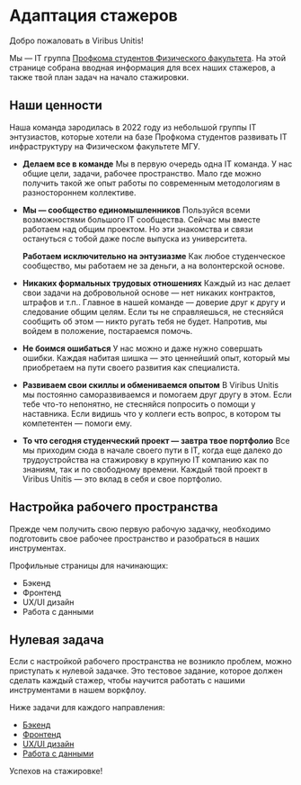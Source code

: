 # Адаптация стажеров

Добро пожаловать в Viribus Unitis!

Мы — IT группа [Профкома студентов Физического факультета](https://vk.com/profcomff).
На этой странице собрана вводная информация для всех наших стажеров, а также твой план задач на начало стажировки.

## Наши ценности

Наша команда зародилась в 2022 году из небольшой группы IT энтузиастов, которые хотели на базе Профкома студентов развивать IT инфраструктуру на Физическом факультете МГУ.

* **Делаем все в команде**
  Мы в первую очередь одна IT команда. У нас общие цели, задачи, рабочее пространство. Мало где можно получить такой же опыт работы по современным методологиям в разностороннем коллективе.

* **Мы — сообщество единомышленников**
  Пользуйся всеми возможностями большого IT сообщества. Сейчас мы вместе работаем над общим проектом. Но эти знакомства и связи остануться с тобой даже после выпуска из университета.

  **Работаем исключительно на энтузиазме**
  Как любое студенческое сообщество, мы работаем не за деньги, а на волонтерской основе.

* **Никаких формальных трудовых отношениях**
  Каждый из нас делает свои задачи на добровольной основе — нет никаких контрактов, штрафов и т.п.. Главное в нашей команде — доверие друг к другу и следование общим целям. Если ты не справляешься, не стесняйся сообщить об этом — никто ругать тебя не будет. Напротив, мы войдем в положение, постараемся помочь.

* **Не боимся ошибаться**
  У нас можно и даже нужно совершать ошибки. Каждая набитая шишка — это ценнейший опыт, который мы приобретаем на пути своего развития как специалиста.

* **Развиваем свои скиллы и обмениваемся опытом**
  В Viribus Unitis мы постоянно саморазвиваемся и помогаем друг другу в этом. Если тебе что-то непонятно, не стесняйся попросить о помощи у наставника. Если видишь что у коллеги есть вопрос, в котором ты компетентен — помоги ему.

* **То что сегодня студенческий проект — завтра твое портфолио**
  Все мы приходим сюда в начале своего пути в IT, когда еще далеко до трудоустройства на стажировку в крупную IT компанию как по знаниям, так и по свободному времени.
  Каждый твой проект в Viribus Unitis — это вклад в себя и свое портфолио.

## Настройка рабочего пространства

Прежде чем получить свою первую рабочую задачку, необходимо подготовить свое рабочее пространство и разобраться в наших инструментах.

Профильные страницы для начинающих:

- Бэкенд
- Фронтенд
- UX/UI дизайн
- Работа с данными

## Нулевая задача

Если с настройкой рабочего пространства не возникло проблем, можно приступать к нулевой задачке. Это тестовое задание, которое должен сделать каждый стажер, чтобы научится работать с нашими инструментами в нашем воркфлоу.

Ниже задачи для каждого направления:

- [Бэкенд]()
- [Фронтенд]()
- [UX/UI дизайн]()
- [Работа с данными]()

Успехов на стажировке!
